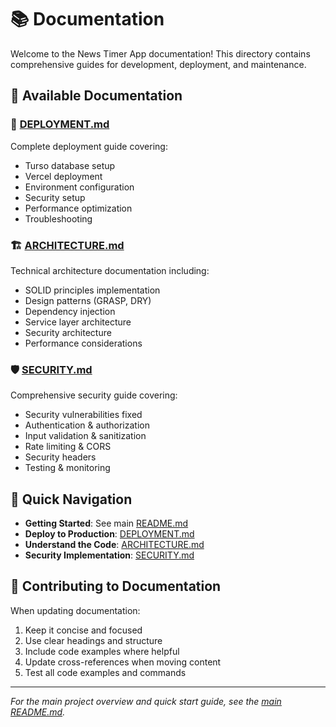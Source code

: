 # 📚 Documentation

Welcome to the News Timer App documentation! This directory contains comprehensive guides for development, deployment, and maintenance.

## 📖 Available Documentation

### 🚀 [DEPLOYMENT.md](./DEPLOYMENT.md)
Complete deployment guide covering:
- Turso database setup
- Vercel deployment
- Environment configuration
- Security setup
- Performance optimization
- Troubleshooting

### 🏗️ [ARCHITECTURE.md](./ARCHITECTURE.md)
Technical architecture documentation including:
- SOLID principles implementation
- Design patterns (GRASP, DRY)
- Dependency injection
- Service layer architecture
- Security architecture
- Performance considerations

### 🛡️ [SECURITY.md](./SECURITY.md)
Comprehensive security guide covering:
- Security vulnerabilities fixed
- Authentication & authorization
- Input validation & sanitization
- Rate limiting & CORS
- Security headers
- Testing & monitoring

## 🎯 Quick Navigation

- **Getting Started**: See main [README.md](../README.md)
- **Deploy to Production**: [DEPLOYMENT.md](./DEPLOYMENT.md)
- **Understand the Code**: [ARCHITECTURE.md](./ARCHITECTURE.md)
- **Security Implementation**: [SECURITY.md](./SECURITY.md)

## 📝 Contributing to Documentation

When updating documentation:
1. Keep it concise and focused
2. Use clear headings and structure
3. Include code examples where helpful
4. Update cross-references when moving content
5. Test all code examples and commands

---

*For the main project overview and quick start guide, see the [main README.md](../README.md).*
